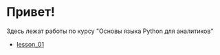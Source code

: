 # Привет!
Здесь лежат работы по курсу "Основы языка Python для аналитиков"

- [lesson_01](./lesson_01/lesson_01.ipynb)
